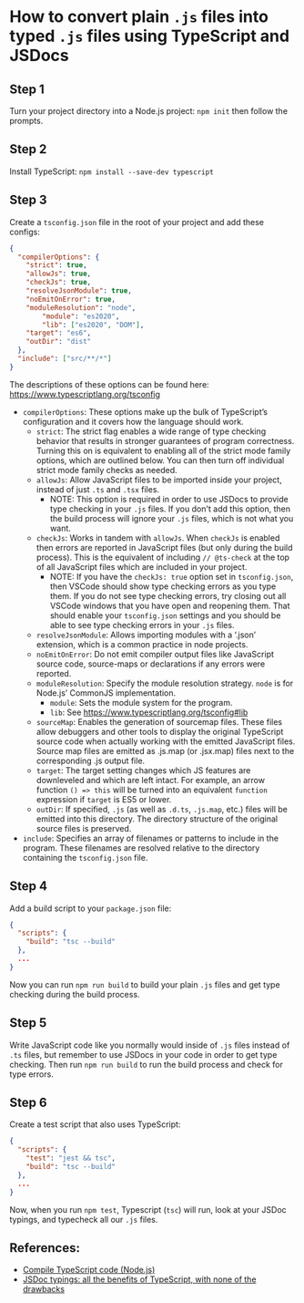 # How to convert plain `.js` files into typed `.js` files using TypeScript and JSDocs

## Step 1
Turn your project directory into a Node.js project: `npm init` then follow the prompts.

## Step 2
Install TypeScript: `npm install --save-dev typescript`

## Step 3
Create a `tsconfig.json` file in the root of your project and add these configs:

```json
{
  "compilerOptions": {
    "strict": true,
    "allowJs": true,
    "checkJs": true,
    "resolveJsonModule": true,
    "noEmitOnError": true,
    "moduleResolution": "node",
		"module": "es2020",
		"lib": ["es2020", "DOM"],
    "target": "es6",
    "outDir": "dist"
  },
  "include": ["src/**/*"]
}
```

The descriptions of these options can be found here: https://www.typescriptlang.org/tsconfig

* `compilerOptions`: These options make up the bulk of TypeScript’s configuration and it covers how the language should work.
    * `strict`: The strict flag enables a wide range of type checking behavior that results in stronger guarantees of program correctness. Turning this on is equivalent to enabling all of the strict mode family options, which are outlined below. You can then turn off individual strict mode family checks as needed.
    * `allowJs`: Allow JavaScript files to be imported inside your project, instead of just `.ts` and `.tsx` files. 
        * NOTE: This option is required in order to use JSDocs to provide type checking in your `.js` files. If you don't add this option, then the build process will ignore your `.js` files, which is not what you want.
    * `checkJs`: Works in tandem with `allowJs`. When `checkJs` is enabled then errors are reported in JavaScript files (but only during the build process). This is the equivalent of including `// @ts-check` at the top of all JavaScript files which are included in your project.
        * NOTE: If you have the `checkJs: true` option set in `tsconfig.json`, then VSCode should show type checking errors as you type them. If you do not see type checking errors, try closing out all VSCode windows that you have open and reopening them. That should enable your `tsconfig.json` settings and you should be able to see type checking errors in your `.js` files.
    * `resolveJsonModule`: Allows importing modules with a ‘.json’ extension, which is a common practice in node projects.
    * `noEmitOnError`: Do not emit compiler output files like JavaScript source code, source-maps or declarations if any errors were reported.
    * `moduleResolution`: Specify the module resolution strategy. `node` is for Node.js’ CommonJS implementation.
		* `module`: Sets the module system for the program.
		* `lib`: See https://www.typescriptlang.org/tsconfig#lib
    * `sourceMap`: Enables the generation of sourcemap files. These files allow debuggers and other tools to display the original TypeScript source code when actually working with the emitted JavaScript files. Source map files are emitted as .js.map (or .jsx.map) files next to the corresponding .js output file.
    * `target`: The target setting changes which JS features are downleveled and which are left intact. For example, an arrow function `() => this` will be turned into an equivalent `function` expression if `target` is ES5 or lower.
    * `outDir`: If specified, `.js` (as well as `.d.ts`, `.js.map`, etc.) files will be emitted into this directory. The directory structure of the original source files is preserved.
* `include`: Specifies an array of filenames or patterns to include in the program. These filenames are resolved relative to the directory containing the `tsconfig.json` file.

## Step 4
Add a build script to your `package.json` file:

```json
{
  "scripts": {
    "build": "tsc --build"
  },
  ...
}
```

Now you can run `npm run build` to build your plain `.js` files and get type checking during the build process.

## Step 5
Write JavaScript code like you normally would inside of `.js` files instead of `.ts` files, but remember to use JSDocs in your code in order to get type checking. Then run `npm run build` to run the build process and check for type errors.

## Step 6
Create a test script that also uses TypeScript:

```json
{
  "scripts": {
    "test": "jest && tsc",
    "build": "tsc --build"
  },
  ...
}
```

Now, when you run `npm test`, Typescript (`tsc`) will run, look at your JSDoc typings, and typecheck all our `.js` files.



## References:
* [Compile TypeScript code (Node.js)](https://docs.microsoft.com/en-us/visualstudio/javascript/compile-typescript-code-npm?view=vs-2022)
* [JSDoc typings: all the benefits of TypeScript, with none of the drawbacks](https://gils-blog.tayar.org/posts/jsdoc-typings-all-the-benefits-none-of-the-drawbacks/#configuring-typescript-options-correctly)
